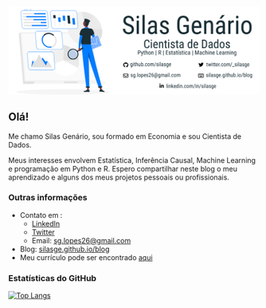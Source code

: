 ![capa](images/capa.png)  

## Olá!

Me chamo Silas Genário, sou formado em Economia e sou Cientista de Dados.

Meus interesses envolvem Estatística, Inferência Causal, Machine Learning e programação em Python e R. Espero compartilhar neste blog o meu aprendizado e alguns dos meus projetos pessoais ou profissionais.

### Outras informações

- Contato em :
    - [LinkedIn](https://www.linkedin.com/in/silasge/)
    - [Twitter](https://twitter.com/_silasge)
    - Email: sg.lopes26@gmail.com
- Blog: [silasge.github.io/blog](silasge.github.io/blog)
- Meu currículo pode ser encontrado [aqui](curriculo.pdf)


### Estatísticas do GitHub
[![Top Langs](https://github-readme-stats.vercel.app/api/top-langs/?username=silasge&layout=compact&theme=tokyonight)](https://github.com/silasge/github-readme-stats)
